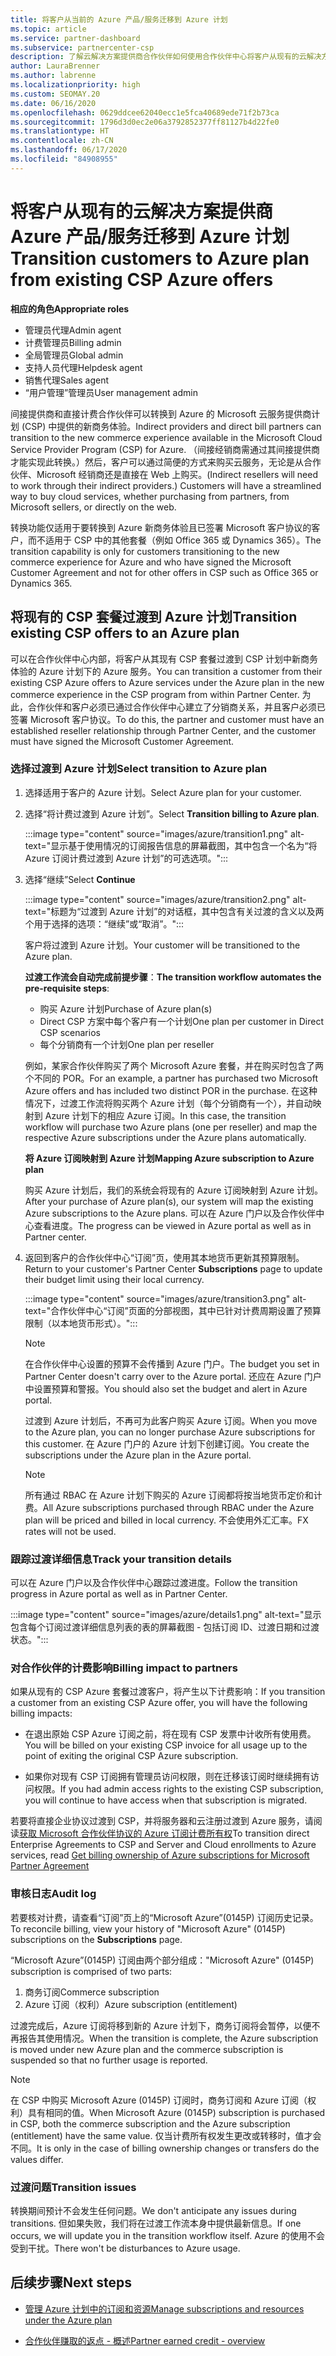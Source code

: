 ```yaml
---
title: 将客户从当前的 Azure 产品/服务迁移到 Azure 计划
ms.topic: article
ms.service: partner-dashboard
ms.subservice: partnercenter-csp
description: 了解云解决方案提供商合作伙伴如何使用合作伙伴中心将客户从现有的云解决方案提供商 Azure 产品/服务迁移到 Azure 计划下的 Azure 服务。
author: LauraBrenner
ms.author: labrenne
ms.localizationpriority: high
ms.custom: SEOMAY.20
ms.date: 06/16/2020
ms.openlocfilehash: 0629ddcee62040ecc1e5fca40689ede71f2b73ca
ms.sourcegitcommit: 1796d3d0ec2e06a3792852377ff81127b4d22fe0
ms.translationtype: HT
ms.contentlocale: zh-CN
ms.lasthandoff: 06/17/2020
ms.locfileid: "84908955"
---
```

# <a name="transition-customers-to-azure-plan-from-existing-csp-azure-offers"></a><span data-ttu-id="829be-103">将客户从现有的云解决方案提供商 Azure 产品/服务迁移到 Azure 计划</span><span class="sxs-lookup"><span data-stu-id="829be-103">Transition customers to Azure plan from existing CSP Azure offers</span></span>

<span data-ttu-id="829be-104">**相应的角色**</span><span class="sxs-lookup"><span data-stu-id="829be-104">**Appropriate roles**</span></span>

- <span data-ttu-id="829be-105">管理员代理</span><span class="sxs-lookup"><span data-stu-id="829be-105">Admin agent</span></span>
- <span data-ttu-id="829be-106">计费管理员</span><span class="sxs-lookup"><span data-stu-id="829be-106">Billing admin</span></span>
- <span data-ttu-id="829be-107">全局管理员</span><span class="sxs-lookup"><span data-stu-id="829be-107">Global admin</span></span>
- <span data-ttu-id="829be-108">支持人员代理</span><span class="sxs-lookup"><span data-stu-id="829be-108">Helpdesk agent</span></span>
- <span data-ttu-id="829be-109">销售代理</span><span class="sxs-lookup"><span data-stu-id="829be-109">Sales agent</span></span>
- <span data-ttu-id="829be-110">“用户管理”管理员</span><span class="sxs-lookup"><span data-stu-id="829be-110">User management admin</span></span>

<span data-ttu-id="829be-111">间接提供商和直接计费合作伙伴可以转换到 Azure 的 Microsoft 云服务提供商计划 (CSP) 中提供的新商务体验。</span><span class="sxs-lookup"><span data-stu-id="829be-111">Indirect providers and direct bill partners can transition to the new commerce experience available in the Microsoft Cloud Service Provider Program (CSP) for Azure.</span></span> <span data-ttu-id="829be-112">（间接经销商需通过其间接提供商才能实现此转换。）然后，客户可以通过简便的方式来购买云服务，无论是从合作伙伴、Microsoft 经销商还是直接在 Web 上购买。</span><span class="sxs-lookup"><span data-stu-id="829be-112">(Indirect resellers will need to work through their indirect providers.) Customers will have a streamlined way to buy cloud services, whether purchasing from partners, from Microsoft sellers, or directly on the web.</span></span>

<span data-ttu-id="829be-113">转换功能仅适用于要转换到 Azure 新商务体验且已签署 Microsoft 客户协议的客户，而不适用于 CSP 中的其他套餐（例如 Office 365 或 Dynamics 365）。</span><span class="sxs-lookup"><span data-stu-id="829be-113">The transition capability is only for customers transitioning to the new commerce experience for Azure and who have signed the Microsoft Customer Agreement and not for other offers in CSP such as Office 365 or Dynamics 365.</span></span>

## <a name="transition-existing-csp-offers-to-an-azure-plan"></a><span data-ttu-id="829be-114">将现有的 CSP 套餐过渡到 Azure 计划</span><span class="sxs-lookup"><span data-stu-id="829be-114">Transition existing CSP offers to an Azure plan</span></span>

<span data-ttu-id="829be-115">可以在合作伙伴中心内部，将客户从其现有 CSP 套餐过渡到 CSP 计划中新商务体验的 Azure 计划下的 Azure 服务。</span><span class="sxs-lookup"><span data-stu-id="829be-115">You can transition a customer from their existing CSP Azure offers to Azure services under the Azure plan in the new commerce experience in the CSP program from within Partner Center.</span></span> <span data-ttu-id="829be-116">为此，合作伙伴和客户必须已通过合作伙伴中心建立了分销商关系，并且客户必须已签署 Microsoft 客户协议。</span><span class="sxs-lookup"><span data-stu-id="829be-116">To do this, the partner and customer must have an established reseller relationship through Partner Center, and the customer must have signed the Microsoft Customer Agreement.</span></span>

### <a name="select-transition-to-azure-plan"></a><span data-ttu-id="829be-117">选择过渡到 Azure 计划</span><span class="sxs-lookup"><span data-stu-id="829be-117">Select transition to Azure plan</span></span>

1. <span data-ttu-id="829be-118">选择适用于客户的 Azure 计划。</span><span class="sxs-lookup"><span data-stu-id="829be-118">Select Azure plan for your customer.</span></span>

2. <span data-ttu-id="829be-119">选择“将计费过渡到 Azure 计划”。</span><span class="sxs-lookup"><span data-stu-id="829be-119">Select **Transition billing to Azure plan**.</span></span>

   :::image type="content" source="images/azure/transition1.png" alt-text="显示基于使用情况的订阅报告信息的屏幕截图，其中包含一个名为“将 Azure 订阅计费过渡到 Azure 计划”的可选选项。":::

3. <span data-ttu-id="829be-121">选择“继续”</span><span class="sxs-lookup"><span data-stu-id="829be-121">Select **Continue**</span></span>

   :::image type="content" source="images/azure/transition2.png" alt-text="标题为“过渡到 Azure 计划”的对话框，其中包含有关过渡的含义以及两个用于选择的选项：“继续”或“取消”。":::

   <span data-ttu-id="829be-123">客户将过渡到 Azure 计划。</span><span class="sxs-lookup"><span data-stu-id="829be-123">Your customer will be transitioned to the Azure plan.</span></span>

   <span data-ttu-id="829be-124">**过渡工作流会自动完成前提步骤**：</span><span class="sxs-lookup"><span data-stu-id="829be-124">**The transition workflow automates the pre-requisite steps**:</span></span>

   - <span data-ttu-id="829be-125">购买 Azure 计划</span><span class="sxs-lookup"><span data-stu-id="829be-125">Purchase of Azure plan(s)</span></span>
   - <span data-ttu-id="829be-126">Direct CSP 方案中每个客户有一个计划</span><span class="sxs-lookup"><span data-stu-id="829be-126">One plan per customer in Direct CSP scenarios</span></span>  
   - <span data-ttu-id="829be-127">每个分销商有一个计划</span><span class="sxs-lookup"><span data-stu-id="829be-127">One plan per reseller</span></span>  

   <span data-ttu-id="829be-128">例如，某家合作伙伴购买了两个 Microsoft Azure 套餐，并在购买时包含了两个不同的 POR。</span><span class="sxs-lookup"><span data-stu-id="829be-128">For an example, a partner has purchased two Microsoft Azure offers and has    included two distinct POR in the purchase.</span></span> <span data-ttu-id="829be-129">在这种情况下，过渡工作流将购买两个 Azure 计划（每个分销商有一个），并自动映射到 Azure 计划下的相应 Azure 订阅。</span><span class="sxs-lookup"><span data-stu-id="829be-129">In this case, the transition    workflow will purchase two Azure plans (one per reseller) and map the    respective Azure subscriptions under the Azure plans automatically.</span></span>  

   <span data-ttu-id="829be-130">**将 Azure 订阅映射到 Azure 计划**</span><span class="sxs-lookup"><span data-stu-id="829be-130">**Mapping Azure subscription to Azure plan**</span></span>

   <span data-ttu-id="829be-131">购买 Azure 计划后，我们的系统会将现有的 Azure 订阅映射到 Azure 计划。</span><span class="sxs-lookup"><span data-stu-id="829be-131">After your purchase of Azure plan(s), our system will map the existing Azure    subscriptions to the Azure plans.</span></span> <span data-ttu-id="829be-132">可以在 Azure 门户以及合作伙伴中心查看进度。</span><span class="sxs-lookup"><span data-stu-id="829be-132">The progress can be viewed in Azure portal as    well as in Partner center.</span></span>

4. <span data-ttu-id="829be-133">返回到客户的合作伙伴中心“订阅”页，使用其本地货币更新其预算限制。</span><span class="sxs-lookup"><span data-stu-id="829be-133">Return to your customer's Partner Center **Subscriptions** page to update their budget limit using their local currency.</span></span>

   :::image type="content" source="images/azure/transition3.png" alt-text="合作伙伴中心“订阅”页面的分部视图，其中已针对计费周期设置了预算限制（以本地货币形式）。":::

   >[!NOTE]
   ><span data-ttu-id="829be-135">在合作伙伴中心设置的预算不会传播到 Azure 门户。</span><span class="sxs-lookup"><span data-stu-id="829be-135">The budget you set in Partner Center doesn't carry over to the Azure portal.</span></span> <span data-ttu-id="829be-136">还应在 Azure 门户中设置预算和警报。</span><span class="sxs-lookup"><span data-stu-id="829be-136">You should also set the budget and alert in Azure portal.</span></span>

   <span data-ttu-id="829be-137">过渡到 Azure 计划后，不再可为此客户购买 Azure 订阅。</span><span class="sxs-lookup"><span data-stu-id="829be-137">When you move to the Azure plan, you can no longer purchase Azure subscriptions for this customer.</span></span> <span data-ttu-id="829be-138">在 Azure 门户的 Azure 计划下创建订阅。</span><span class="sxs-lookup"><span data-stu-id="829be-138">You create the subscriptions under the Azure plan in the Azure portal.</span></span>

   >[!NOTE]
   > <span data-ttu-id="829be-139">所有通过 RBAC 在 Azure 计划下购买的 Azure 订阅都将按当地货币定价和计费。</span><span class="sxs-lookup"><span data-stu-id="829be-139">All Azure subscriptions purchased through RBAC under the Azure plan will be    priced and billed in local currency.</span></span> <span data-ttu-id="829be-140">不会使用外汇汇率。</span><span class="sxs-lookup"><span data-stu-id="829be-140">FX rates will not be used.</span></span>

### <a name="track-your-transition-details"></a><span data-ttu-id="829be-141">跟踪过渡详细信息</span><span class="sxs-lookup"><span data-stu-id="829be-141">Track your transition details</span></span>

<span data-ttu-id="829be-142">可以在 Azure 门户以及合作伙伴中心跟踪过渡进度。</span><span class="sxs-lookup"><span data-stu-id="829be-142">Follow the transition progress in Azure portal as well as in Partner Center.</span></span>

:::image type="content" source="images/azure/details1.png" alt-text="显示包含每个订阅过渡详细信息列表的表的屏幕截图 - 包括订阅 ID、过渡日期和过渡状态。":::

### <a name="billing-impact-to-partners"></a><span data-ttu-id="829be-144">对合作伙伴的计费影响</span><span class="sxs-lookup"><span data-stu-id="829be-144">Billing impact to partners</span></span>

<span data-ttu-id="829be-145">如果从现有的 CSP Azure 套餐过渡客户，将产生以下计费影响：</span><span class="sxs-lookup"><span data-stu-id="829be-145">If you transition a customer from an existing CSP Azure offer, you will have the following billing impacts:</span></span>

- <span data-ttu-id="829be-146">在退出原始 CSP Azure 订阅之前，将在现有 CSP 发票中计收所有使用费。</span><span class="sxs-lookup"><span data-stu-id="829be-146">You will be billed on your existing CSP invoice for all usage up to the point of exiting the original CSP Azure subscription.</span></span>

- <span data-ttu-id="829be-147">如果你对现有 CSP 订阅拥有管理员访问权限，则在迁移该订阅时继续拥有访问权限。</span><span class="sxs-lookup"><span data-stu-id="829be-147">If you had admin access rights to the existing CSP subscription, you will continue to have access when that subscription is migrated.</span></span>

<span data-ttu-id="829be-148">若要将直接企业协议过渡到 CSP，并将服务器和云注册过渡到 Azure 服务，请阅读[获取 Microsoft 合作伙伴协议的 Azure 订阅计费所有权](https://docs.microsoft.com/azure/billing/mpa-request-ownership)</span><span class="sxs-lookup"><span data-stu-id="829be-148">To transition direct Enterprise Agreements to CSP and Server and Cloud enrollments to Azure services, read [Get billing ownership of Azure subscriptions for Microsoft Partner Agreement](https://docs.microsoft.com/azure/billing/mpa-request-ownership)</span></span>

### <a name="audit-log"></a><span data-ttu-id="829be-149">审核日志</span><span class="sxs-lookup"><span data-stu-id="829be-149">Audit log</span></span>

<span data-ttu-id="829be-150">若要核对计费，请查看“订阅”页上的“Microsoft Azure”(0145P) 订阅历史记录。</span><span class="sxs-lookup"><span data-stu-id="829be-150">To reconcile billing, view your history of "Microsoft Azure" (0145P) subscriptions on the **Subscriptions** page.</span></span>

<span data-ttu-id="829be-151">“Microsoft Azure”(0145P) 订阅由两个部分组成：</span><span class="sxs-lookup"><span data-stu-id="829be-151">"Microsoft Azure" (0145P) subscription is comprised of two parts:</span></span>

1. <span data-ttu-id="829be-152">商务订阅</span><span class="sxs-lookup"><span data-stu-id="829be-152">Commerce subscription</span></span>
2. <span data-ttu-id="829be-153">Azure 订阅（权利）</span><span class="sxs-lookup"><span data-stu-id="829be-153">Azure subscription (entitlement)</span></span>

<span data-ttu-id="829be-154">过渡完成后，Azure 订阅将移到新的 Azure 计划下，商务订阅将会暂停，以便不再报告其使用情况。</span><span class="sxs-lookup"><span data-stu-id="829be-154">When the transition is complete, the Azure subscription is moved under new Azure plan and the commerce subscription is suspended so that no further usage is reported.</span></span>  

>[!NOTE]
><span data-ttu-id="829be-155">在 CSP 中购买 Microsoft Azure (0145P) 订阅时，商务订阅和 Azure 订阅（权利）具有相同的值。</span><span class="sxs-lookup"><span data-stu-id="829be-155">When Microsoft Azure (0145P) subscription is purchased in CSP, both the commerce subscription and the Azure subscription (entitlement) have the same value.</span></span> <span data-ttu-id="829be-156">仅当计费所有权发生更改或转移时，值才会不同。</span><span class="sxs-lookup"><span data-stu-id="829be-156">It is only in the case of billing ownership changes or transfers do the values differ.</span></span>

### <a name="transition-issues"></a><span data-ttu-id="829be-157">过渡问题</span><span class="sxs-lookup"><span data-stu-id="829be-157">Transition issues</span></span>

<span data-ttu-id="829be-158">转换期间预计不会发生任何问题。</span><span class="sxs-lookup"><span data-stu-id="829be-158">We don't anticipate any issues during transitions.</span></span> <span data-ttu-id="829be-159">但如果失败，我们将在过渡工作流本身中提供最新信息。</span><span class="sxs-lookup"><span data-stu-id="829be-159">If one occurs, we will update you in the transition workflow itself.</span></span> <span data-ttu-id="829be-160">Azure 的使用不会受到干扰。</span><span class="sxs-lookup"><span data-stu-id="829be-160">There won't be disturbances to Azure usage.</span></span>  

## <a name="next-steps"></a><span data-ttu-id="829be-161">后续步骤</span><span class="sxs-lookup"><span data-stu-id="829be-161">Next steps</span></span>

- [<span data-ttu-id="829be-162">管理 Azure 计划中的订阅和资源</span><span class="sxs-lookup"><span data-stu-id="829be-162">Manage subscriptions and resources under the Azure plan</span></span>](azure-plan-manage.md)

- [<span data-ttu-id="829be-163">合作伙伴赚取的返点 - 概述</span><span class="sxs-lookup"><span data-stu-id="829be-163">Partner earned credit - overview</span></span>](partner-earned-credit.md)
